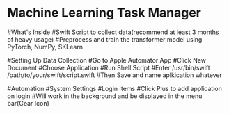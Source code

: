 # Machine Learning Task Manager

#What's Inside
#Swift Script to collect data(recommend at least 3 months of heavy usage)
#Preprocess and train the transformer model using PyTorch, NumPy, SKLearn

#Setting Up Data Collection
#Go to Apple Automator App
#Click New Document
#Choose Application
#Run Shell Script 
#Enter /usr/bin/swift /path/to/your/swift/script.swift
#Then Save and name aplkication whatever

#Automation
#System Settings
#Login Items
#Click Plus to add application on login
#Will work in the background and be displayed in the menu bar(Gear Icon)